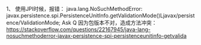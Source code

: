 1、
	使用JPI时候，报错：
	java.lang.NoSuchMethodError: javax.persistence.spi.PersistenceUnitInfo.getValidationMode()Ljavax/persistence/ValidationMode;
	Ask Q
	因为包版本不对，造成方法冲突：
	https://stackoverflow.com/questions/22167945/java-lang-nosuchmethoderror-javax-persistence-spi-persistenceunitinfo-getvalida
	
	